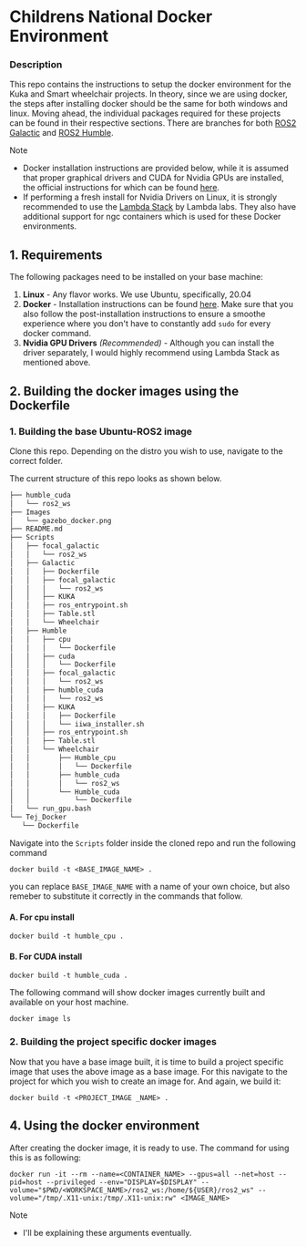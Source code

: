 # Childrens National Docker Environment

### Description
This repo contains the instructions to setup the docker environment for the Kuka and Smart wheelchair projects. In theory, since we are using docker, the steps after installing docker should be the same for both windows and linux. Moving ahead, the individual packages required for these projects can be found in their respective sections. There are branches for both [ROS2 Galactic](https://docs.ros.org/en/galactic/index.html) and [ROS2 Humble](https://docs.ros.org/en/humble/index.html).

>[!Note]
>- Docker installation instructions are provided below, while it is assumed that proper graphical drivers and CUDA for Nvidia GPUs are installed, the official instructions for which can be found [here](https://docs.nvidia.com/cuda/cuda-installation-guide-linux/contents.html).
>- If performing a fresh install for Nvidia Drivers on Linux, it is strongly recommended to use the [Lambda Stack](https://lambdalabs.com/lambda-stack-deep-learning-software) by Lambda labs. They also have additional support for ngc containers which is used for these Docker environments.

## 1. Requirements

The following packages need to be installed on your base machine:

1. **Linux** - Any flavor works. We use Ubuntu, specifically,  20.04
2. **Docker** - Installation instructions can be found [here](https://docs.docker.com/engine/install/). Make sure that you also follow the post-installation instructions to ensure a smoothe experience where you don't have to constantly add `sudo` for every docker command.
3. **Nvidia GPU Drivers** _(Recommended)_ - Although you can install the driver separately, I would highly recommend using Lambda Stack as mentioned above.
<!-- The contents of this repo were tested on the following system:

 1. _Base Operating System_ - Ubuntu 20.04 [Focal Fossa](https://releases.ubuntu.com/focal/)
 2. _CPU_ - 11th Gen Intel(R) Core(TM) i7-11800H @ 2.30GHz
 3. _GPU_
    - Model - RTX 3080 Mobile
    - Driver Version - 535.113.01
    - CUDA Version - 12.2
 4. _RAM_ - 32GB
 5. _Docker version_ - 24.0.6
 6. _ROS 2 Distro_ - [Galactic](https://docs.ros.org/en/galactic/index.html) OR [Humble](https://docs.ros.org/en/humble/index.html)  -->

<!-- ## 2. Downloading Ubuntu 20.04/22.04 with ROS 2 Docker image

After succesfully installing docker pull the custom docker image created by [Allison Thackston](https://www.allisonthackston.com/) on [Dockerhub](https://hub.docker.com/r/althack/ros2).

> [!Warning]
> Make sure that you choose the right OS, the right cuda version, and the right Distribution compatible with your system, in this specified order.
> 1. Ubuntu 20.04 - ROS Galactic
> 2. Ubuntu 22.04 - ROS Humble

> [!Important]
> Galactic has reached End of Life (EOL) so there may be issues in the future such as Nvidia CUDA image version mismatch. In the image provided by Allison Thackston uses CUDA 11.7. However, that version does not exist on Dockerhub (atleast not anymore to my knowledge) and thus if you try to docker-run it directly, it will pop up with an error. Simplest method to counter this is to go to Nvidia's Dockerhub ([nvidia/cuda](https://hub.docker.com/r/nvidia/cuda)) and select the correct docker image.

### A. Pulling the galactic image

   1. If you **have** CUDA enabled GPU:
      ```Shell
      docker pull althack/ros2:galactic-cuda-gazebo-nvidia-2022-12-01
      ```

   2. If you **DON'T have** CUDA enabled GPU:
      ```Shell
      docker pull althack/ros2:galactic-gazebo-2022-12-01
      ``` 

### B. Pulling the Humble image

   1. If you **have** CUDA enabled GPU:
      ```Shell
      docker pull althack/ros2:humble-cuda-full-2024-02-01
      ```

   2. If you **DON'T have** CUDA enabled GPU:
      ```Shell
      docker pull althack/ros2:humble-full-2024-02-01
      ```
> [!Note]
> For further uses we have assumed **CUDA enabled systems with a Humble installation**. -->

## 2. Building the docker images using the Dockerfile

   ### 1. Building the base Ubuntu-ROS2 image
   Clone this repo. Depending on the distro you wish to use, navigate to the correct folder.

   The current structure of this repo looks as shown below.

   ```bash
   ├── humble_cuda
   │   └── ros2_ws
   ├── Images
   │   └── gazebo_docker.png
   ├── README.md
   ├── Scripts
   │   ├── focal_galactic
   │   │   └── ros2_ws
   │   ├── Galactic
   │   │   ├── Dockerfile
   │   │   ├── focal_galactic
   │   │   │   └── ros2_ws
   │   │   ├── KUKA
   │   │   ├── ros_entrypoint.sh
   │   │   ├── Table.stl
   │   │   └── Wheelchair
   │   ├── Humble
   │   │   ├── cpu
   │   │   │   └── Dockerfile
   │   │   ├── cuda
   │   │   │   └── Dockerfile
   │   │   ├── focal_galactic
   │   │   │   └── ros2_ws
   │   │   ├── humble_cuda
   │   │   │   └── ros2_ws
   │   │   ├── KUKA
   │   │   │   ├── Dockerfile
   │   │   │   └── iiwa_installer.sh
   │   │   ├── ros_entrypoint.sh
   │   │   ├── Table.stl
   │   │   └── Wheelchair
   │   │       ├── Humble_cpu
   │   │       │   └── Dockerfile
   │   │       ├── humble_cuda
   │   │       │   └── ros2_ws
   │   │       └── Humble_cuda
   │   │           └── Dockerfile
   │   └── run_gpu.bash
   └── Tej_Docker
      └── Dockerfile
   ```

   Navigate into the `Scripts` folder inside the cloned repo and run the following command

   ```Shell
   docker build -t <BASE_IMAGE_NAME> .
   ```

   you can replace `BASE_IMAGE_NAME` with a name of your own choice, but also remeber to substitute it correctly in the commands that follow.

   #### A. For cpu install

   ```Shell
   docker build -t humble_cpu .
   ```
   #### B. For CUDA install

   ```Shell
   docker build -t humble_cuda .
   ``` 

   The following command will show docker images currently built and available on your host machine.

   ```Shell
   docker image ls
   ```

   ### 2. Building the project specific docker images

   Now that you have a base image built, it is time to build a project specific image that uses the above image as a base image. For this navigate to the project for which you wish to create an image for. And again, we build it:

   ```Shell
   docker build -t <PROJECT_IMAGE _NAME> .
   ``` 

## 4. Using the docker environment

After creating the docker image, it is ready to use. The command for using this is as following:

```Shell
docker run -it --rm --name=<CONTAINER_NAME> --gpus=all --net=host --pid=host --privileged --env="DISPLAY=$DISPLAY" --volume="$PWD/<WORKSPACE_NAME>/ros2_ws:/home/${USER}/ros2_ws" --volume="/tmp/.X11-unix:/tmp/.X11-unix:rw" <IMAGE_NAME>
```

>[!Note]
>- I'll be explaining these arguments eventually.

<!-- ## 6. Using the IIWA stack

We use the (kind of) official [lbr-stack](https://github.com/lbr-stack/lbr_fri_ros2_stack/tree/humble). You don't need to download that but it needs to be built after starting the docker. The docker is started with `root` access by default. -->